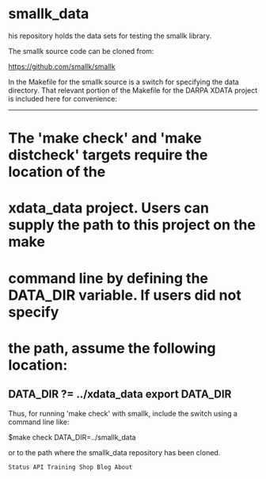 # smallk_data
his repository holds the data sets for testing
the smallk library. 

The smallk source code can be cloned from:

https://github.com/smallk/smallk

In the Makefile for the smallk source is a switch for
specifying the data directory. That relevant portion of the Makefile
for the DARPA XDATA project is included here for convenience:

-----------
# The 'make check' and 'make distcheck' targets require the location of the 
# xdata_data project.  Users can supply the path to this project on the make 
# command line by defining the DATA_DIR variable.  If users did not specify 
# the path, assume the following location:
DATA_DIR ?= ../xdata_data
export DATA_DIR
-----------

Thus, for running 'make check' with smallk, include the switch using a command line
like:

$make check DATA_DIR=../smallk_data

or to the path where the smallk_data repository has been cloned.

    Status API Training Shop Blog About 

